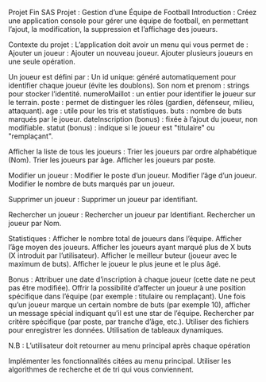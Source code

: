Projet Fin SAS
Projet : Gestion d’une Équipe de Football
Introduction :
Créez une application console pour gérer une équipe de football, en permettant l’ajout, la modification, la suppression et l’affichage des joueurs.

Contexte du projet :
L’application doit avoir un menu qui vous permet de :
Ajouter un joueur :
Ajouter un nouveau joueur.
Ajouter plusieurs joueurs en une seule opération.


Un joueur est défini par :
Un id unique: généré automatiquement pour identifier chaque joueur (évite les doublons).
Son nom et prenom : strings pour stocker l’identité.
numeroMaillot : un entier pour identifier le joueur sur le terrain.
poste : permet de distinguer les rôles (gardien, défenseur, milieu, attaquant).
age : utile pour les tris et statistiques.
buts : nombre de buts marqués par le joueur.
dateInscription (bonus) : fixée à l’ajout du joueur, non modifiable.
statut (bonus) : indique si le joueur est "titulaire" ou "remplaçant". 

Afficher la liste de tous les joueurs :
Trier les joueurs par ordre alphabétique (Nom).
Trier les joueurs par âge.
Afficher les joueurs par poste.


Modifier un joueur :
Modifier le poste d’un joueur.
Modifier l’âge d’un joueur.
Modifier le nombre de buts marqués par un joueur.


Supprimer un joueur :
Supprimer un joueur par identifiant.


Rechercher un joueur :
Rechercher un joueur par Identifiant.
Rechercher un joueur par Nom.

Statistiques :
Afficher le nombre total de joueurs dans l’équipe.
Afficher l’âge moyen des joueurs.
Afficher les joueurs ayant marqué plus de X buts (X introduit par l’utilisateur).
Afficher le meilleur buteur (joueur avec le maximum de buts).
Afficher le joueur le plus jeune et le plus âgé.


Bonus :
Attribuer une date d’inscription à chaque joueur (cette date ne peut pas être modifiée).
Offrir la possibilité d’affecter un joueur à une position spécifique dans l’équipe (par exemple : titulaire ou remplaçant).
Une fois qu’un joueur marque un certain nombre de buts (par exemple 10), afficher un message spécial indiquant qu’il est une star de l’équipe.
Rechercher par critère spécifique (par poste, par tranche d’âge, etc.).
Utiliser des fichiers pour enregistrer les données.
Utilisation de tableaux dynamiques.

N.B : L’utilisateur doit retourner au menu principal après chaque opération


Implémenter les fonctionnalités citées au menu principal. Utiliser les algorithmes de recherche et de tri qui vous conviennent.
